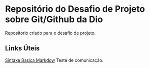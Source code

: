 # Repositório do Desafio de Projeto sobre Git/Github da Dio
Repositorio criado para o desafio de projeto.

## Links Úteis
[Sintaxe Basica Markdow](https://www.markdownguide.org/basic-syntax/)
Teste de comunicação.
